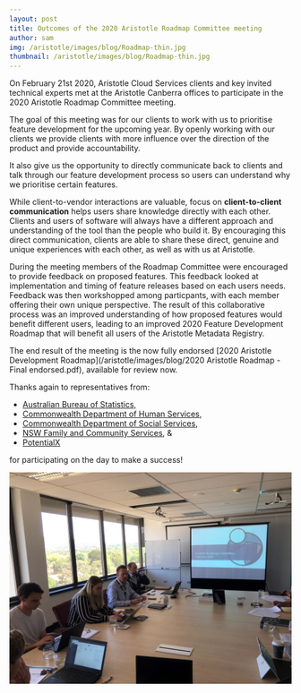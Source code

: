```yaml
---
layout: post
title: Outcomes of the 2020 Aristotle Roadmap Committee meeting
author: sam
img: /aristotle/images/blog/Roadmap-thin.jpg
thumbnail: /aristotle/images/blog/Roadmap-thin.jpg
---
```


On February 21st 2020, Aristotle Cloud Services clients and key invited technical experts met at the Aristotle Canberra offices to participate in the 2020 Aristotle Roadmap Committee meeting.

The goal of this meeting was for our clients to work with us to prioritise feature development for the upcoming year. By openly working with our clients we provide clients with more influence over the direction of the product and provide accountability.

It also give us the opportunity to directly communicate back to clients and talk through our feature development process so users can understand why we prioritise certain features.

While client-to-vendor interactions are valuable, focus on **client-to-client communication** helps users share knowledge directly with each other. Clients and users of software will always have a different approach and understanding of the tool than the people who build it. By encouraging this direct communication, clients are able to share these direct, genuine and unique experiences with each other, as well as with us at Aristotle.

During the meeting members of the Roadmap Committee were encouraged to provide feedback on proposed features. This feedback looked at implementation and timing of feature releases based on each users needs. Feedback was then workshopped among particpants, with each member offering their own unique perspective. The result of this collaborative process was an improved understanding of how proposed features would benefit different users, leading to an improved 2020 Feature Development Roadmap that will benefit all users of the Aristotle Metadata Registry.

The end result of the meeting is the now fully endorsed [2020 Aristotle Development Roadmap](/aristotle/images/blog/2020 Aristotle Roadmap - Final endorsed.pdf), available for review now.

Thanks again to representatives from:
* [Australian Bureau of Statistics](https://www.abs.gov.au),
* [Commonwealth Department of Human Services](https://www.servicesaustralia.gov.au),
* [Commonwealth Department of Social Services](https://www.dss.gov.au),
* [NSW Family and Community Services](https://www.facs.nsw.gov.au/), &
* [PotentialX](https://www.potentialx.com.au/)

for participating on the day to make a success!

![](/aristotle/images/blog/Roadmap.jpg)
